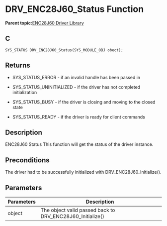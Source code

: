 # DRV\_ENC28J60\_Status Function

**Parent topic:**[ENC28J60 Driver Library](GUID-58EA08F2-E38D-48FD-BD75-C2972C0EE761.md)

## C

```
SYS_STATUS DRV_ENC28J60_Status(SYS_MODULE_OBJ obect); 
```

## Returns

-   SYS\_STATUS\_ERROR - if an invalid handle has been passed in

-   SYS\_STATUS\_UNINITIALIZED - if the driver has not completed initialization

-   SYS\_STATUS\_BUSY - if the driver is closing and moving to the closed state

-   SYS\_STATUS\_READY - if the driver is ready for client commands


## Description

ENC28J60 Status This function will get the status of the driver instance.

## Preconditions

The driver had to be successfully initialized with DRV\_ENC28J60\_Initialize\(\).

## Parameters

|Parameters|Description|
|----------|-----------|
|object|The object valid passed back to DRV\_ENC28J60\_Initialize\(\)|

